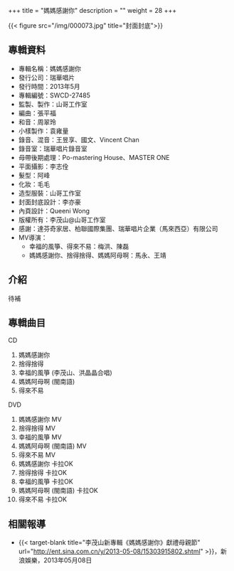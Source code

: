 +++
title = "媽媽感謝你"
description = ""
weight = 28
+++

{{< figure src="/img/000073.jpg" title="封面封底">}}


## 專輯資料

* 專輯名稱：媽媽感謝你
* 發行公司：瑞華唱片
* 發行時間：2013年5月
* 專輯編號：SWCD-27485
* 監製、製作：山哥工作室
* 編曲：張平福
* 和音：周翠玲
* 小樣製作：袁雍量
* 錄音、混音：王昱享、國文、Vincent Chan
* 錄音室：瑞華唱片錄音室
* 母帶後期處理：Po-mastering House、MASTER ONE
* 平面攝影：李志佺
* 髮型：阿峰
* 化妝：毛毛
* 造型服裝：山哥工作室
* 封面封底設計：李亦豪
* 內頁設計：Queeni Wong
* 版權所有：李茂山@山哥工作室
* 感謝：達芬奇家居、柏聯國際集團、瑞華唱片企業（馬來西亞）有限公司
* MV導演：
  * 幸福的風箏、得來不易：梅洪、陳磊
  * 媽媽感謝你、捨得捨得、媽媽阿母啊：馬永、王靖


## 介紹

待補


## 專輯曲目

CD

1. 媽媽感謝你
2. 捨得捨得
3. 幸福的風箏 (李茂山、洪晶晶合唱)
4. 媽媽阿母啊 (閩南語)
5. 得來不易

DVD

1. 媽媽感謝你 MV
2. 捨得捨得 MV
3. 幸福的風箏 MV
4. 媽媽阿母啊 (閩南語) MV
5. 得來不易 MV
6. 媽媽感謝你 卡拉OK
7. 捨得捨得 卡拉OK
8. 幸福的風箏 卡拉OK
9. 媽媽阿母啊 (閩南語) 卡拉OK
10. 得來不易 卡拉OK

## 相關報導
* {{< target-blank title="李茂山新專輯《媽媽感謝你》獻禮母親節" url="http://ent.sina.com.cn/y/2013-05-08/15303915802.shtml" >}}，新浪娛樂，2013年05月08日